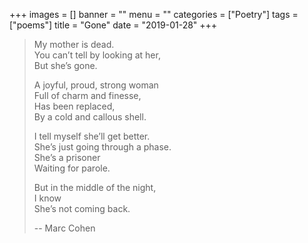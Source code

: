 +++
images = []
banner = ""
menu = ""
categories = ["Poetry"]
tags = ["poems"]
title = "Gone"
date = "2019-01-28"
+++

> My mother is dead.  
> You can’t tell by looking at her,  
> But she’s gone.  
>
> A joyful, proud, strong woman  
> Full of charm and finesse,  
> Has been replaced,  
> By a cold and callous shell.  
>
> I tell myself she’ll get better.  
> She’s just going through a phase.  
> She’s a prisoner  
> Waiting for parole.  
>
> But in the middle of the night,  
> I know  
> She’s not coming back.  
>
> -- Marc Cohen
